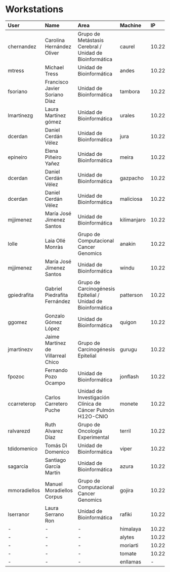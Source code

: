 # Workstations

| User         | Name               | Area           |    Machine     | IP           |
|:----------- | :----------------- | :------------- | :------------- | :------------ |
|chernandez | Carolina Hernández Oliver | Grupo de Metástasis Cerebral / Unidad de Bioinformática | caurel         | 10.222.112.28 |
|mtress | Michael Tress | Unidad de Bioinformática | andes         | 10.222.112.32 |
|fsoriano | Francisco Javier Soriano Díaz | Unidad de Bioinformática | tambora         | 10.222.112.33 |
|lmartinezg | Laura Martínez gómez | Unidad de Bioinformática | urales         | 10.222.112.35 |
|dcerdan | Daniel Cerdán Vélez | Unidad de Bioinformática | jura         | 10.222.112.37 |
|epineiro | Elena Piñeiro Yañez | Unidad de Bioinformática | meira         | 10.222.112.39 |
|dcerdan | Daniel Cerdán Vélez | Unidad de Bioinformática | gazpacho         | 10.222.112.43 |
|dcerdan | Daniel Cerdán Vélez | Unidad de Bioinformática | maliciosa         | 10.222.112.53 |
|mjjimenez | María José Jímenez Santos | Unidad de Bioinformática | kilimanjaro         | 10.222.112.60 |
|lolle | Laia Ollé Monràs | Grupo de Computacional Cancer Genomics | anakin         | 10.222.112.68 |
|mjjimenez | María José Jímenez Santos | Unidad de Bioinformática | windu         | 10.222.112.85 |
|gpiedrafita | Gabriel Piedrafita Fernández | Grupo de Carcinogénesis Epitelial / Unidad de Bioinformática | patterson         | 10.222.112.97 |
|ggomez | Gonzalo Gómez López | Unidad de Bioinformática | quigon         | 10.222.112.100 |
|jmartinezv | Jaime Martínez de Villarreal Chico | Grupo de Carcinogénesis Epitelial | gurugu         | 10.222.112.135 |
|fpozoc | Fernando Pozo Ocampo | Unidad de Bioinformática | jonflash         | 10.222.112.143 |
|ccarreterop | Carlos Carretero Puche | Unidad de Investigación Clínica de Cáncer Pulmón H12O-CNIO | monete         | 10.222.112.149 |
|ralvarezd | Ruth Alvarez Díaz | Grupo de Oncología Experimental | terril         | 10.222.113.25 |
|tdidomenico | Tomás Di Domenico | Unidad de Bioinformática | viper         | 10.222.113.30 |
|sagarcia | Santiago García Martín | Unidad de Bioinformática | azura         | 10.222.113.32 |
|mmoradiellos | Manuel Moradiellos Corpus | Grupo de Computacional Cancer Genomics | gojira         | 10.222.113.27 |
|lserranor | Laura Serrano Ron | Unidad de Bioinformática | rafiki         | 10.222.113.129 |
|- | - | - | himalaya         | 10.222.112.49 |
|- | - | - | alytes         | 10.222.112.109 |
|- | - | - | moriarti         | 10.222.112.142 |
|- | - | - | tomate         | 10.222.112.139 |
|- | - | - | enllamas         | - |
